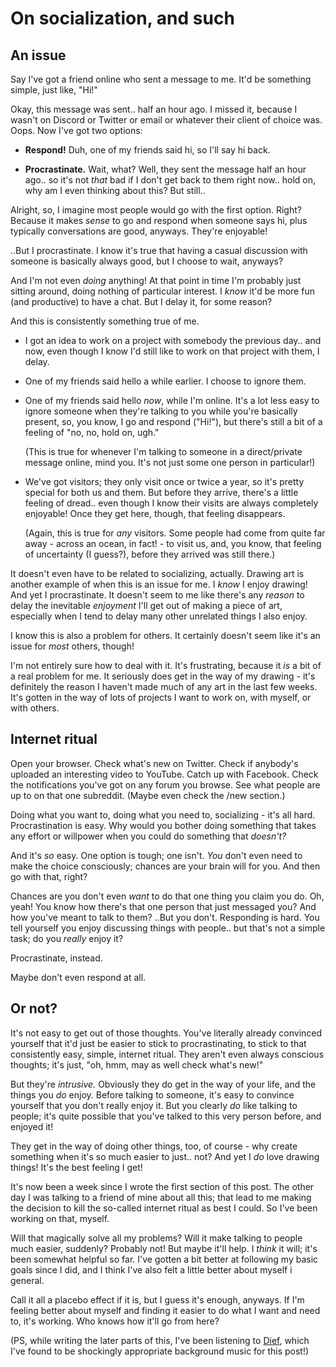 # On socialization, and such

## An issue

Say I've got a friend online who sent a message to me. It'd be something
simple, just like, "Hi!"

Okay, this message was sent.. half an hour ago. I missed it, because I wasn't
on Discord or Twitter or email or whatever their client of choice was. Oops.
Now I've got two options:

* **Respond!** Duh, one of my friends said hi, so I'll say hi back.

* **Procrastinate.** Wait, what? Well, they sent the message half an hour ago..
  so it's not *that* bad if I don't get back to them right now.. hold on, why
  am I even thinking about this? But still..

Alright, so, I imagine most people would go with the first option. Right?
Because it makes *sense* to go and respond when someone says hi, plus typically
conversations are good, anyways. They're enjoyable!

..But I procrastinate. I know it's true that having a casual discussion with
someone is basically always good, but I choose to wait, anyways?

And I'm not even *doing* anything! At that point in time I'm probably just
sitting around, doing nothing of particular interest. I *know* it'd be more fun
(and productive) to have a chat. But I delay it, for some reason?

And this is consistently something true of me.

* I got an idea to work on a project with somebody the previous day.. and now,
  even though I know I'd still like to work on that project with them, I delay.

* One of my friends said hello a while earlier. I choose to ignore them.

* One of my friends said hello *now*, while I'm online. It's a lot less easy
  to ignore someone when they're talking to you while you're basically present,
  so, you know, I go and respond ("Hi!"), but there's still a bit of a feeling
  of "no, no, hold on, ugh."

  (This is true for whenever I'm talking to someone in a direct/private
  message online, mind you. It's not just some one person in particular!)

* We've got visitors; they only visit once or twice a year, so it's pretty
  special for both us and them. But before they arrive, there's a little
  feeling of dread.. even though I know their visits are always completely
  enjoyable! Once they get here, though, that feeling disappears.

  (Again, this is true for *any* visitors. Some people had come from quite
  far away - across an ocean, in fact! - to visit us, and, you know, that
  feeling of uncertainty (I guess?), before they arrived was still there.)

It doesn't even have to be related to socializing, actually. Drawing art is
another example of when this is an issue for me. I *know* I enjoy drawing!
And yet I procrastinate. It doesn't seem to me like there's any *reason* to
delay the inevitable *enjoyment* I'll get out of making a piece of art,
especially when I tend to delay many other unrelated things I also enjoy.

I know this is also a problem for others. It certainly doesn't seem like it's
an issue for *most* others, though!

I'm not entirely sure how to deal with it. It's frustrating, because it *is* a
bit of a real problem for me. It seriously does get in the way of my drawing -
it's definitely the reason I haven't made much of any art in the last few
weeks. It's gotten in the way of lots of projects I want to work on, with
myself, or with others.


## Internet ritual

Open your browser. Check what's new on Twitter. Check if anybody's uploaded an
interesting video to YouTube. Catch up with Facebook. Check the notifications
you've got on any forum you browse. See what people are up to on that one
subreddit. (Maybe even check the /new section.)

Doing what you want to, doing what you need to, socializing - it's all hard.
Procrastination is easy. Why would you bother doing something that takes any
effort or willpower when you could do something that *doesn't?*

And it's *so* easy. One option is tough; one isn't. *You* don't even need to
make the choice consciously; chances are your brain will for you. And then go
with that, right?

Chances are you don't even *want* to do that one thing you claim you do. Oh,
yeah! You know how there's that one person that just messaged you? And how
you've meant to talk to them? ..But you don't. Responding is hard. You tell
yourself you enjoy discussing things with people.. but that's not a simple
task; do you *really* enjoy it?

Procrastinate, instead.

Maybe don't even respond at all.


## Or not?

It's not easy to get out of those thoughts. You've literally already convinced
yourself that it'd just be easier to stick to procrastinating, to stick to that
consistently easy, simple, internet ritual. They aren't even always conscious
thoughts; it's just, "oh, hmm, may as well check what's new!"

But they're *intrusive.* Obviously they do get in the way of your life, and the
things you *do* enjoy. Before talking to someone, it's easy to convince
yourself that you don't really enjoy it. But you clearly *do* like talking to
people; it's quite possible that you've talked to this very person before, and
enjoyed it!

They get in the way of doing other things, too, of course - why create
something when it's so much easier to just.. not? And yet I *do* love drawing
things! It's the best feeling I get!

It's now been a week since I wrote the first section of this post. The other
day I was talking to a friend of mine about all this; that lead to me making
the decision to kill the so-called internet ritual as best I could. So I've
been working on that, myself.

Will that magically solve all my problems? Will it make talking to people much
easier, suddenly? Probably not! But maybe it'll help. I *think* it will; it's
been somewhat helpful so far. I've gotten a bit better at following my basic
goals since I did, and I think I've also felt a little better about myself i
general.

Call it all a placebo effect if it is, but I guess it's enough, anyways. If I'm
feeling better about myself and finding it easier to do what I want and need
to, it's working. Who knows how it'll go from here?

(PS, while writing the later parts of this, I've been listening to
[Dief](https://c418.bandcamp.com/album/dief), which I've found to be shockingly
appropriate background music for this post!)